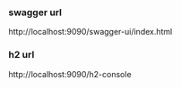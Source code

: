 

### swagger url
http://localhost:9090/swagger-ui/index.html

### h2 url
http://localhost:9090/h2-console